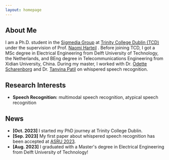 ```yaml
---
layout: homepage
---
```


## About Me

I am a Ph.D. student in the <a href="https://sigmedia.github.io" target="_blank">Sigmedia Group</a> at <a href="https://www.tcd.ie/" target="_blank">Trinity College Dublin (TCD)</a> under the supervision of Prof. <a href="https://sigmedia.github.io/team/nharte" target="_blank">Naomi Harteil</a> . Before joining TCD, I got a MSc degree in Electrical Engineering from Delft University of Technology, the Netherlands, and BEng degree in Telecommunications Engineering from Xidian University, China. During my master, I worked with Dr. <a href="https://odettescharenborg.wordpress.com/" target="_blank">Odette Scharenborg</a> and Dr. <a href="https://sites.google.com/site/tanvinabpatel/" target="_blank">Tanvina Patil</a> on whispered speech recognition. 

## Research Interests

- **Speech Recognition:** multimodal speech recognition, atypical speech recognition
<!-- - **Machine Learning:** multimodal learning -->

## News

- **[Oct. 2023]** I started my PhD journey at Trinity College Dublin.
- **[Sep. 2023]** My first paper about whispered speech recognition has been accepted at <a href="http://www.asru2023.org/" target="_blank">ASRU 2023</a>.
- **[Aug. 2023]** I graduated with a Master's degree in Electrical Engineering from Delft University of Technology!



<!-- {% include_relative _includes/publications.md %}

{% include_relative _includes/services.md %} -->
